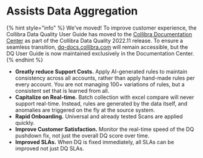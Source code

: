 # Assists Data Aggregation

{% hint style="info" %}
We've moved! To improve customer experience, the Collibra Data Quality User Guide has moved to the [Collibra Documentation Center](https://productresources.collibra.com/docs/collibra/latest/Content/DataQuality/DQSolutions/Assists%20Data%20Aggregation.htm) as part of the Collibra Data Quality 2022.11 release. To ensure a seamless transition, [dq-docs.collibra.com](http://dq-docs.collibra.com/) will remain accessible, but the DQ User Guide is now maintained exclusively in the Documentation Center.
{% endhint %}



* **Greatly reduce Support Costs.** Apply AI-generated rules to maintain consistency across all accounts, rather than apply hand-made rules per every account. You are not managing 100+ variations of rules, but a consistent set that is learned from all.
* **Capitalize on Real-time.** Batch collection with excel compare will never support real-time. Instead, rules are generated by the data itself, and anomalies are triggered on the fly at the source system.
* **Rapid Onboarding.** Universal and already tested Scans are applied quickly.
* **Improve Customer Satisfaction.** Monitor the real-time speed of the DQ pushdown fix, not just the overall DQ score over time.
* **Improved SLAs.** When DQ is fixed immediately, all SLAs can be improved not just DQ SLAs.
